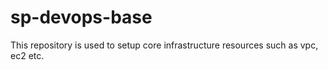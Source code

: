 # sp-devops-base
This repository is used to setup core infrastructure resources such as vpc, ec2 etc.
